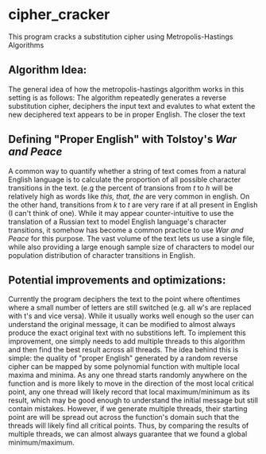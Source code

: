 # cipher_cracker
This program cracks a substitution cipher using Metropolis-Hastings Algorithms


## Algorithm Idea:
  The general idea of how the metropolis-hastings algorithm works in this setting is as follows: The algorithm repeatedly generates a reverse substitution cipher, deciphers the input text and evalutes to what extent the new deciphered text appears to be in proper English. The closer the text 


## Defining "Proper English" with Tolstoy's _War and Peace_
A common way to quantify whether a string of text comes from a natural English language is to calculate the proportion of all possible character transitions in the text. (e.g the percent of transions from *t* to *h* will be relatively high as words like *this, that, the* are very common in english. On the other hand, transitions from *k* to *t* are very rare if at all present in English (I can't think of one). While it may appear counter-intuitive to use the translation of a Russian text to model English language's character transitions, it somehow has become a common practice to use _War and Peace_ for this purpose. The vast volume of the text lets us use a single file, while also providing a large enough sample size of characters to model our population distribution of character transitions in English.





## Potential improvements and optimizations:
Currently the program deciphers the text to the point where oftentimes where a small number of letters are still switched (e.g. all w's are replaced with t's and vice versa). While it usually works well enough so the user can understand the original message, it can be modified to almost always produce the exact original text with no substitions left. To implement this improvement, one simply needs to add multiple threads to this algorithm and then find the best result across all threads. The idea behind this is simple: the quality of "proper English" generated by a random reverse cipher can be mapped by some polynomial function with multiple local maxima and minima. As any one thread starts randomly anywhere on the function and is more likely to move in the direction of the most local critical point, any one thread will likely record that local maximum/minimum as its result, which may be good enough to understand the initial message but still contain mistakes. However, if we generate multiple threads, their starting point are will be spread out across the function's domain such that the threads will likely find all critical points. Thus, by comparing the results of multiple threads, we can almost always guarantee that we found a global minimum/maximum.

